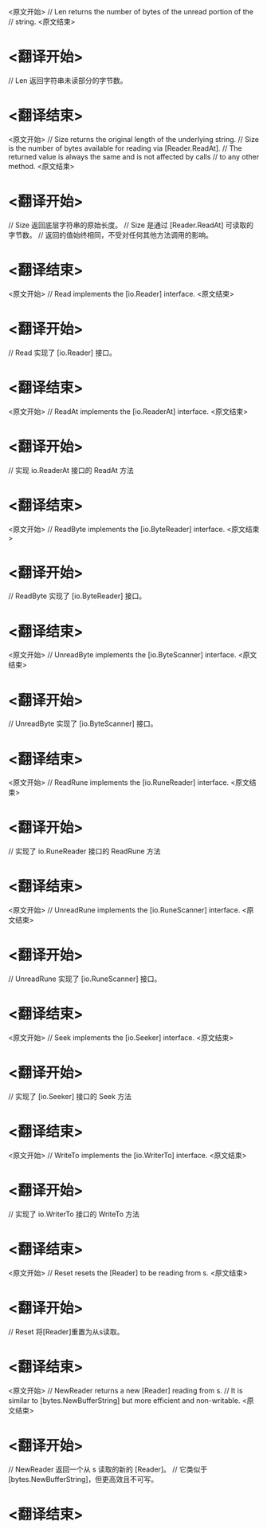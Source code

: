 
<原文开始>
// Len returns the number of bytes of the unread portion of the
// string.
<原文结束>

# <翻译开始>
// Len 返回字符串未读部分的字节数。
# <翻译结束>


<原文开始>
// Size returns the original length of the underlying string.
// Size is the number of bytes available for reading via [Reader.ReadAt].
// The returned value is always the same and is not affected by calls
// to any other method.
<原文结束>

# <翻译开始>
// Size 返回底层字符串的原始长度。
// Size 是通过 [Reader.ReadAt] 可读取的字节数。
// 返回的值始终相同，不受对任何其他方法调用的影响。
# <翻译结束>


<原文开始>
// Read implements the [io.Reader] interface.
<原文结束>

# <翻译开始>
// Read 实现了 [io.Reader] 接口。
# <翻译结束>


<原文开始>
// ReadAt implements the [io.ReaderAt] interface.
<原文结束>

# <翻译开始>
// 实现 io.ReaderAt 接口的 ReadAt 方法
# <翻译结束>


<原文开始>
// ReadByte implements the [io.ByteReader] interface.
<原文结束>

# <翻译开始>
// ReadByte 实现了 [io.ByteReader] 接口。
# <翻译结束>


<原文开始>
// UnreadByte implements the [io.ByteScanner] interface.
<原文结束>

# <翻译开始>
// UnreadByte 实现了 [io.ByteScanner] 接口。
# <翻译结束>


<原文开始>
// ReadRune implements the [io.RuneReader] interface.
<原文结束>

# <翻译开始>
// 实现了 io.RuneReader 接口的 ReadRune 方法
# <翻译结束>


<原文开始>
// UnreadRune implements the [io.RuneScanner] interface.
<原文结束>

# <翻译开始>
// UnreadRune 实现了 [io.RuneScanner] 接口。
# <翻译结束>


<原文开始>
// Seek implements the [io.Seeker] interface.
<原文结束>

# <翻译开始>
// 实现了 [io.Seeker] 接口的 Seek 方法
# <翻译结束>


<原文开始>
// WriteTo implements the [io.WriterTo] interface.
<原文结束>

# <翻译开始>
// 实现了 io.WriterTo 接口的 WriteTo 方法
# <翻译结束>


<原文开始>
// Reset resets the [Reader] to be reading from s.
<原文结束>

# <翻译开始>
// Reset 将[Reader]重置为从s读取。
# <翻译结束>


<原文开始>
// NewReader returns a new [Reader] reading from s.
// It is similar to [bytes.NewBufferString] but more efficient and non-writable.
<原文结束>

# <翻译开始>
// NewReader 返回一个从 s 读取的新的 [Reader]。
// 它类似于 [bytes.NewBufferString]，但更高效且不可写。
# <翻译结束>

